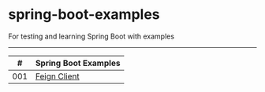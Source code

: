 #  spring-boot-examples
For testing and learning Spring Boot with examples

---

|  #  | Spring Boot Examples |
| --- | -------------------- | 
| 001 | [Feign Client](./feign-client) |